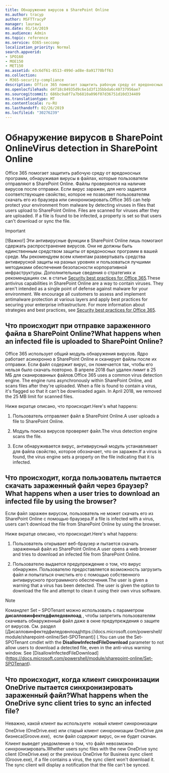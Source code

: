 ```yaml
---
title: Обнаружение вирусов в SharePoint Online
ms.author: tracyp
author: MSFTTracyP
manager: laurawi
ms.date: 01/14/2019
ms.audience: Admin
ms.topic: reference
ms.service: O365-seccomp
localization_priority: Normal
search.appverid:
- SPO160
- MOE150
- MET150
ms.assetid: e3c6df61-8513-499d-ad8e-8a91770bff63
ms.collection:
- M365-security-compliance
description: Office 365 помогает защитить рабочую среду от вредоносных программ, обнаруживая вирусы в файлах, которые пользователи отправляют в SharePoint Online. Файлы проверяются на наличие вирусов после отправки. Если вирус заражен, для него задается соответствующее свойство, которое не позволяет пользователям скачать его из браузера или синхронизировать.
ms.openlocfilehash: d4f18c84935d9c6e1d3f135bbda6c40737956ae7
ms.sourcegitcommit: 686bc9a8f7a7b6810a096f07d36751d10d334409
ms.translationtype: MT
ms.contentlocale: ru-RU
ms.lasthandoff: 02/26/2019
ms.locfileid: "30276239"
---
```

# <a name="virus-detection-in-sharepoint-online"></a><span data-ttu-id="dfb42-105">Обнаружение вирусов в SharePoint Online</span><span class="sxs-lookup"><span data-stu-id="dfb42-105">Virus detection in SharePoint Online</span></span>

<span data-ttu-id="dfb42-p102">Office 365 помогает защитить рабочую среду от вредоносных программ, обнаруживая вирусы в файлах, которые пользователи отправляют в SharePoint Online. Файлы проверяются на наличие вирусов после отправки. Если вирус заражен, для него задается соответствующее свойство, которое не позволяет пользователям скачать его из браузера или синхронизировать.</span><span class="sxs-lookup"><span data-stu-id="dfb42-p102">Office 365 can help protect your environment from malware by detecting viruses in files that users upload to SharePoint Online. Files are scanned for viruses after they are uploaded. If a file is found to be infected, a property is set so that users can't download or sync the file.</span></span>
  
> [!IMPORTANT]
> <span data-ttu-id="dfb42-p103">[!Важно!] Эти антивирусные функции в SharePoint Online лишь помогают сдержать распространение вирусов. Они не должны быть единственным средством защиты от вредоносных программ в вашей среде. Мы рекомендуем всем клиентам развертывать средства антивирусной защиты на разных уровнях и пользоваться лучшими методиками обеспечения безопасности корпоративной инфраструктуры. Дополнительные сведения о стратегиях и рекомендациях см. в статье [Security best practices for Office 365](security-best-practices.md).</span><span class="sxs-lookup"><span data-stu-id="dfb42-p103">These antivirus capabilities in SharePoint Online are a way to contain viruses. They aren't intended as a single point of defense against malware for your environment. We encourage all customers to assess and implement antimalware protection at various layers and apply best practices for securing your enterprise infrastructure. For more information about strategies and best practices, see [Security best practices for Office 365](security-best-practices.md).</span></span> 
  
## <a name="what-happens-when-an-infected-file-is-uploaded-to-sharepoint-online"></a><span data-ttu-id="dfb42-113">Что происходит при отправке зараженного файла в SharePoint Online?</span><span class="sxs-lookup"><span data-stu-id="dfb42-113">What happens when an infected file is uploaded to SharePoint Online?</span></span>

<span data-ttu-id="dfb42-p104">Office 365 использует общий модуль обнаружения вирусов. Ядро работает асинхронно в SharePoint Online и сканирует файлы после их отправки. Если файл содержит вирус, он помечается так, чтобы его нельзя было скачать повторно. В апреле 2018 был удален лимит в 25 МБ для сканированных файлов.</span><span class="sxs-lookup"><span data-stu-id="dfb42-p104">Office 365 uses a common virus detection engine. The engine runs asynchronously within SharePoint Online, and scans files after they're uploaded. When a file is found to contain a virus, it's flagged so that it can't be downloaded again. In April 2018, we removed the 25 MB limit for scanned files.</span></span>
  
<span data-ttu-id="dfb42-118">Ниже вкратце описано, что происходит.</span><span class="sxs-lookup"><span data-stu-id="dfb42-118">Here's what happens:</span></span>
  
1. <span data-ttu-id="dfb42-119">Пользователь отправляет файл в SharePoint Online.</span><span class="sxs-lookup"><span data-stu-id="dfb42-119">A user uploads a file to SharePoint Online.</span></span>
    
2. <span data-ttu-id="dfb42-120">Модуль поиска вирусов проверяет файл.</span><span class="sxs-lookup"><span data-stu-id="dfb42-120">The virus detection engine scans the file.</span></span>
    
3. <span data-ttu-id="dfb42-121">Если обнаруживается вирус, антивирусный модуль устанавливает для файла свойство, которое обозначает, что он заражен.</span><span class="sxs-lookup"><span data-stu-id="dfb42-121">If a virus is found, the virus engine sets a property on the file indicating that it is infected.</span></span>
    
## <a name="what-happens-when-a-user-tries-to-download-an-infected-file-by-using-the-browser"></a><span data-ttu-id="dfb42-122">Что происходит, когда пользователь пытается скачать зараженный файл через браузер?</span><span class="sxs-lookup"><span data-stu-id="dfb42-122">What happens when a user tries to download an infected file by using the browser?</span></span>

<span data-ttu-id="dfb42-123">Если файл заражен вирусом, пользователь не может скачать его из SharePoint Online с помощью браузера.</span><span class="sxs-lookup"><span data-stu-id="dfb42-123">If a file is infected with a virus, users can't download the file from SharePoint Online by using the browser.</span></span>
  
<span data-ttu-id="dfb42-124">Ниже вкратце описано, что происходит.</span><span class="sxs-lookup"><span data-stu-id="dfb42-124">Here's what happens:</span></span>
  
1. <span data-ttu-id="dfb42-125">Пользователь открывает веб-браузер и пытается скачать зараженный файл из SharePoint Online.</span><span class="sxs-lookup"><span data-stu-id="dfb42-125">A user opens a web browser and tries to download an infected file from SharePoint Online.</span></span>
    
2. <span data-ttu-id="dfb42-p105">Пользователю выдается предупреждение о том, что вирус обнаружен. Пользователю предоставляется возможность загрузить файл и попытаться очистить его с помощью собственного антивирусного программного обеспечения.</span><span class="sxs-lookup"><span data-stu-id="dfb42-p105">The user is given a warning that a virus has been detected. The user is given the option to download the file and attempt to clean it using their own virus software.</span></span>

> [!NOTE]
> <span data-ttu-id="dfb42-p106">Командлет Set – SPOTenant можно использовать с параметром **дисалловинфектедфиледовнлоад** , чтобы запретить пользователям скачивать обнаруженный файл даже в окне предупреждения о защите от вирусов. См. раздел [Дисалловинфектедфиледовнлоадhttps://docs.microsoft.com/powershell/module/sharepoint-online/Set-SPOTenant)] (.</span><span class="sxs-lookup"><span data-stu-id="dfb42-p106">You can use the Set-SPOTenant cmdlet with the **DisallowInfectedFileDownload** parameter to not allow users to download a detected file, even in the anti-virus warning window. See [DisallowInfectedFileDownload] (https://docs.microsoft.com/powershell/module/sharepoint-online/Set-SPOTenant).</span></span>
    
## <a name="what-happens-when-the-onedrive-sync-client-tries-to-sync-an-infected-file"></a><span data-ttu-id="dfb42-130">Что происходит, когда клиент синхронизации OneDrive пытается синхронизировать зараженный файл?</span><span class="sxs-lookup"><span data-stu-id="dfb42-130">What happens when the OneDrive sync client tries to sync an infected file?</span></span>

<span data-ttu-id="dfb42-p107">Неважно, какой клиент вы используете  новый клиент синхронизации OneDrive (OneDrive.exe) или старый клиент синхронизации OneDrive для бизнеса(Groove.exe),  если файл содержит вирус, он не будет скачан. Клиент выведет уведомление о том, что файл невозможно синхронизировать.</span><span class="sxs-lookup"><span data-stu-id="dfb42-p107">Whether users sync files with the new OneDrive sync client (OneDrive.exe) or the previous OneDrive for Business sync client (Groove.exe), if a file contains a virus, the sync client won't download it. The sync client will display a notification that the file can't be synced.</span></span>
  

